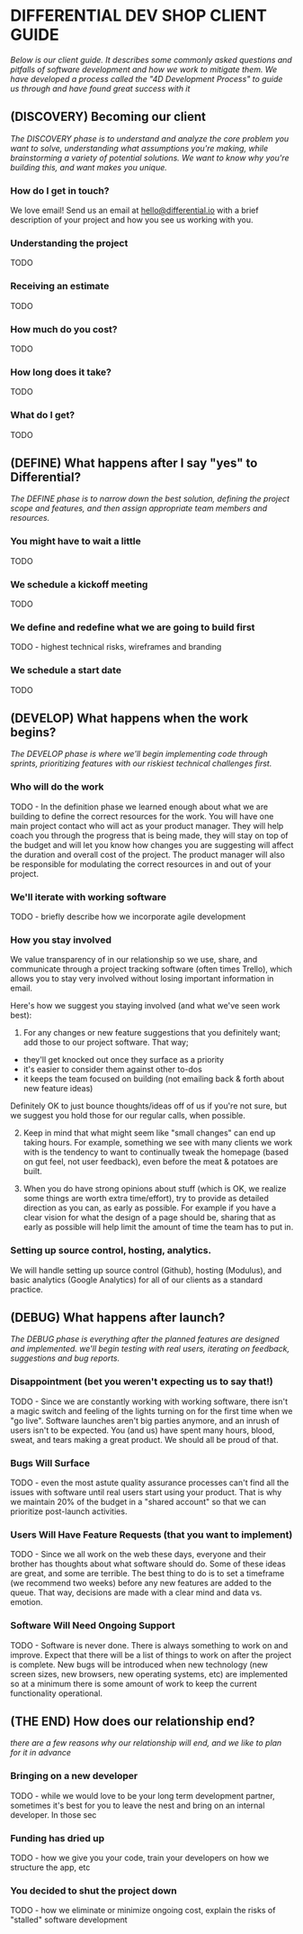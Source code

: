 # DIFFERENTIAL DEV SHOP CLIENT GUIDE

*Below is our client guide. It describes some commonly asked questions and pitfalls
of software development and how we work to mitigate them. We have developed a process
called the "4D Development Process" to guide us through and have found great success with it*

## (DISCOVERY) Becoming our client

*The DISCOVERY phase is to understand and analyze the core problem you want to solve,
understanding what assumptions you're making, while brainstorming a variety of
potential solutions. We want to know why you're building this, and want makes you unique.*

### How do I get in touch?

We love email! Send us an email at hello@differential.io with a brief
description of your project and how you see us working with you.

### Understanding the project

TODO

### Receiving an estimate

TODO

### How much do you cost?

TODO

### How long does it take?

TODO

### What do I get?

TODO

## (DEFINE) What happens after I say "yes" to Differential?

*The DEFINE phase is to narrow down the best solution, defining the project
scope and features, and then assign appropriate team members and resources.*

### You might have to wait a little

TODO

### We schedule a kickoff meeting

TODO

### We define and redefine what we are going to build first

TODO - highest technical risks, wireframes and branding

### We schedule a start date

TODO

## (DEVELOP) What happens when the work begins?

*The DEVELOP phase is where we'll begin implementing code through sprints,
prioritizing features with our riskiest technical challenges first.*

### Who will do the work

TODO - In the definition phase we learned enough about what we are building to define
the correct resources for the work. You will have one main project contact who will act
as your product manager. They will help coach you through the progress that is being made,
they will stay on top of the budget and will let you know how changes you are suggesting
will affect the duration and overall cost of the project. The product manager will also be
responsible for modulating the correct resources in and out of your project.

### We'll iterate with working software

TODO - briefly describe how we incorporate agile development

### How you stay involved

We value transparency of in our relationship so we use, share, and communicate through
a project tracking software (often times Trello), which allows you to stay very involved
without losing important information in email.

Here's how we suggest you staying involved (and what we've seen work best):

1. For any changes or new feature suggestions that you definitely want; add those to our project software. That way;
  * they'll get knocked out once they surface as a priority
  * it's easier to consider them against other to-dos
  * it keeps the team focused on building (not emailing back & forth about new feature ideas)

   Definitely OK to just bounce thoughts/ideas off of us if you're not sure, but we suggest you hold those for our regular
calls, when possible.

2. Keep in mind that what might seem like "small changes" can end up taking hours. For example, something we see with
many clients we work with is the tendency to want to continually tweak the homepage (based on gut feel, not user
feedback), even before the meat & potatoes are built.

3. When you do have strong opinions about stuff (which is OK, we realize some things are worth extra time/effort), try to
provide as detailed direction as you can, as early as possible. For example if you have a clear vision for what the design
of a page should be, sharing that as early as possible will help limit the amount of time the team has to put in.

### Setting up source control, hosting, analytics.

We will handle setting up source control (Github), hosting (Modulus), and basic analytics (Google Analytics)
for all of our clients as a standard practice.

## (DEBUG) What happens after launch?

*The DEBUG phase is everything after the planned features are designed and implemented.
we'll begin testing with real users, iterating on feedback, suggestions and bug reports.*

### Disappointment (bet you weren't expecting us to say that!)

TODO - Since we are constantly working with working software, there isn't a magic switch and
feeling of the lights turning on for the first time when we "go live". Software launches
aren't big parties anymore, and an inrush of users isn't to be expected.
You (and us) have spent many hours, blood, sweat, and tears making a great product. We should
all be proud of that.

### Bugs Will Surface

TODO - even the most astute quality assurance processes can't find all the issues with software
until real users start using your product. That is why we maintain 20% of the budget
in a "shared account" so that we can prioritize post-launch activities.


### Users Will Have Feature Requests (that you want to implement)

TODO - Since we all work on the web these days, everyone and their brother has thoughts about
what software should do. Some of these ideas are great, and some are terrible. The best thing
to do is to set a timeframe (we recommend two weeks) before any new features are added to the queue.
That way, decisions are made with a clear mind and data vs. emotion.

### Software Will Need Ongoing Support

TODO - Software is never done. There is always something to work on and improve. Expect that
there will be a list of things to work on after the project is complete. New bugs will be
introduced when new technology (new screen sizes, new browsers, new operating systems, etc)
are implemented so at a minimum there is some amount of work to keep the current functionality
operational.

## (THE END) How does our relationship end?

*there are a few reasons why our relationship will end, and we like to plan for it in advance*

### Bringing on a new developer
TODO - while we would love to be your long term development partner, sometimes it's best for you
to leave the nest and bring on an internal developer. In those sec

### Funding has dried up

TODO - how we give you your code, train your developers on how we structure the app, etc

### You decided to shut the project down

TODO - how we eliminate or minimize ongoing cost, explain the risks of "stalled" software development
